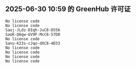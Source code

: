 ## 2025-06-30 10:59 的 GreenHub 许可证
```
No license code
No license code
Saoj-JLdz-DIqh-JuC8-D556
SaoK-Q6qw-GV9F-McC8-57D8
No license code
Sanu-K23s-cJqo-dXC8-4D33
No license code
No license code
No license code
No license code
```

